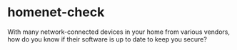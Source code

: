 # homenet-check
With many network-connected devices in your home from various vendors, how do you know if their software is up to date to keep you secure?
